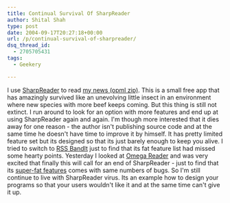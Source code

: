 ```yaml
---
title: Continual Survival Of SharpReader
author: Shital Shah
type: post
date: 2004-09-17T20:27:18+00:00
url: /p/continual-survival-of-sharpreader/
dsq_thread_id:
  - 2705705431
tags:
  - Geekery

---
```

I use [SharpReader][1] to read [my news (opml zip)][2]. This is a small free app that has amazingly survived like an unevolving little insect in an environment where new species with more beef keeps coming. But this thing is still not extinct. I run around to look for an option with more features and end up at using SharpReader again and again. I'm though more interested that it dies away for one reason - the author isn't publishing source code and at the same time he doesn't have time to improve it by himself. It has pretty limited feature set but its designed so that its just barely enough to keep you alive. I tried to switch to [RSS BandIt][3] just to find that its fat feature list had missed some hearty points. Yesterday I looked at [Omega Reader][4] and was very excited that finally this will call for an end of SharpReader - just to find that its [super-fat features][5] comes with same numbers of bugs. So I'm still continue to live with SharpReader virus. Its an example how to design your programs so that your users wouldn't like it and at the same time can't give it up.

 [1]: http://www.sharpreader.net/
 [2]: /post-files/2004/09/sharpreader.zip
 [3]: http://www.rssbandit.org/
 [4]: http://www.jetbrains.com/omea/index.html
 [5]: http://www.jetbrains.com/omea/features/index.html